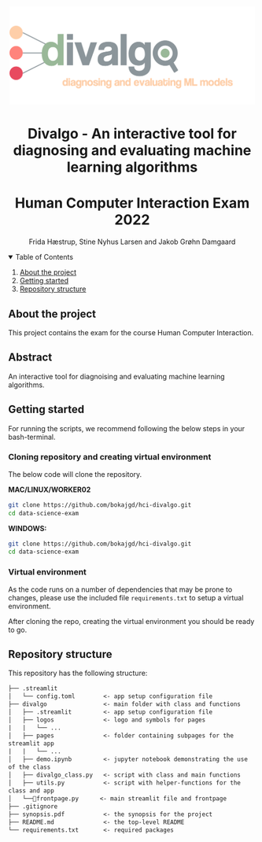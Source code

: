 
<p align="center">
    <img src="divalgo/logos/logo.png" alt="Logo" width="500" height="200">
  </a>


<br />
  <h1 align="center">Divalgo - An interactive tool for diagnosing and evaluating machine learning algorithms
 </h1>
 <h1 align="center">Human Computer Interaction Exam 2022</h1>

  <p align="center">
    Frida Hæstrup, Stine Nyhus Larsen and Jakob Grøhn Damgaard
    <br />
</p>

<!-- TABLE OF CONTENTS -->
<details open="open">
  <summary>Table of Contents</summary>
  <ol>
    <li><a href="#about-the-project">About the project</a></li>
    <li><a href="#getting-started">Getting started</a></li>
    <li><a href="#repository-structure">Repository structure</a></li>
  </ol>
</details>

<!-- ABOUT THE PROJECT -->
## About the project

This project contains the exam for the course Human Computer Interaction.

## Abstract
An interactive tool for diagnoising and evaluating machine learning algorithms.

<!-- GETTING STARTED -->
## Getting started

For running the scripts, we recommend following the below steps in your bash-terminal. 

### Cloning repository and creating virtual environment

The below code will clone the repository.

__MAC/LINUX/WORKER02__
```bash
git clone https://github.com/bokajgd/hci-divalgo.git
cd data-science-exam
```
__WINDOWS:__
```bash
git clone https://github.com/bokajgd/hci-divalgo.git
cd data-science-exam
```

### Virtual environment

As the code runs on a number of dependencies that may be prone to changes, please use the included file  ```requirements.txt``` to setup a virtual environment.

After cloning the repo, creating the virtual environment you should be ready to go.

<!-- REPOSITORY STRUCTURE -->
## Repository structure

This repository has the following structure:

```
├── .streamlit           
│   └── config.toml        <- app setup configuration file
├── divalgo                <- main folder with class and functions                      
│   ├── .streamlit         <- app setup configuration file
│   ├── logos              <- logo and symbols for pages
|   |   └── ...
│   ├── pages              <- folder containing subpages for the streamlit app
|   |   └── ...
│   ├── demo.ipynb         <- jupyter notebook demonstrating the use of the class
│   ├── divalgo_class.py   <- script with class and main functions 
│   ├── utils.py           <- script with helper-functions for the class and app 
│   └──🚪frontpage.py      <- main streamlit file and frontpage
├── .gitignore                 
├── synopsis.pdf           <- the synopsis for the project
├── README.md              <- the top-level README
└── requirements.txt       <- required packages
```
